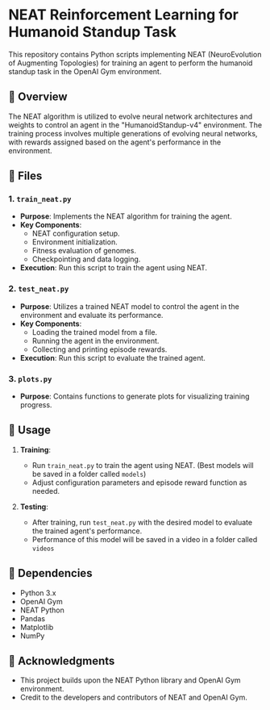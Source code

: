 # NEAT Reinforcement Learning for Humanoid Standup Task

This repository contains Python scripts implementing NEAT (NeuroEvolution of Augmenting Topologies) for training an agent to perform the humanoid standup task in the OpenAI Gym environment.

## 📝 Overview

The NEAT algorithm is utilized to evolve neural network architectures and weights to control an agent in the "HumanoidStandup-v4" environment. The training process involves multiple generations of evolving neural networks, with rewards assigned based on the agent's performance in the environment.

## 📁 Files

### 1. `train_neat.py`

- **Purpose**: Implements the NEAT algorithm for training the agent.
- **Key Components**:
  - NEAT configuration setup.
  - Environment initialization.
  - Fitness evaluation of genomes.
  - Checkpointing and data logging.
- **Execution**: Run this script to train the agent using NEAT.

### 2. `test_neat.py`

- **Purpose**: Utilizes a trained NEAT model to control the agent in the environment and evaluate its performance.
- **Key Components**:
  - Loading the trained model from a file.
  - Running the agent in the environment.
  - Collecting and printing episode rewards.
- **Execution**: Run this script to evaluate the trained agent.

### 3. `plots.py`

- **Purpose**: Contains functions to generate plots for visualizing training progress.

## 🚀 Usage

1. **Training**:
   - Run `train_neat.py` to train the agent using NEAT. (Best models will be saved in a folder called `models`)
   - Adjust configuration parameters and episode reward function as needed.

2. **Testing**:
   - After training, run `test_neat.py` with the desired model to evaluate the trained agent's performance.
   - Performance of this model will be saved in a video in a folder called `videos`

## 🔧 Dependencies

- Python 3.x
- OpenAI Gym
- NEAT Python
- Pandas
- Matplotlib
- NumPy

## 🙏 Acknowledgments

- This project builds upon the NEAT Python library and OpenAI Gym environment.
- Credit to the developers and contributors of NEAT and OpenAI Gym.

